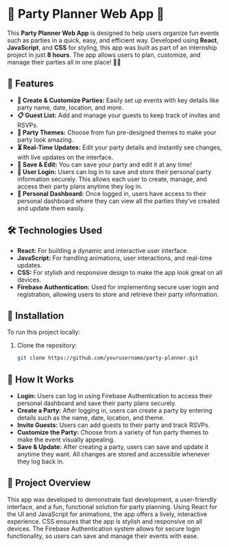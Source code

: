 # 🎉 Party Planner Web App 🎉

This **Party Planner Web App** is designed to help users organize fun events such as parties in a quick, easy, and efficient way. Developed using **React**, **JavaScript**, and **CSS** for styling, this app was built as part of an internship project in just **8 hours**. The app allows users to plan, customize, and manage their parties all in one place! 🎈✨

## 🚀 Features

- **🎉 Create & Customize Parties:** Easily set up events with key details like party name, date, location, and more.
- **📋 Guest List:** Add and manage your guests to keep track of invites and RSVPs.
- **🎨 Party Themes:** Choose from fun pre-designed themes to make your party look amazing.
- **⏳ Real-Time Updates:** Edit your party details and instantly see changes, with live updates on the interface.
- **💾 Save & Edit:** You can save your party and edit it at any time!
- **🔐 User Login:** Users can log in to save and store their personal party information securely. This allows each user to create, manage, and access their party plans anytime they log in.
- **📱 Personal Dashboard:** Once logged in, users have access to their personal dashboard where they can view all the parties they’ve created and update them easily.

## 🛠️ Technologies Used

- **React:** For building a dynamic and interactive user interface.
- **JavaScript:** For handling animations, user interactions, and real-time updates.
- **CSS:** For stylish and responsive design to make the app look great on all devices.
- **Firebase Authentication:** Used for implementing secure user login and registration, allowing users to store and retrieve their party information.

## 🔧 Installation

To run this project locally:

1. Clone the repository:
   ```bash
   git clone https://github.com/yourusername/party-planner.git

## 🎨 How It Works

 - **Login:** Users can log in using Firebase Authentication to access their personal dashboard and save their party plans securely.
 - **Create a Party:** After logging in, users can create a party by entering details such as the name, date, location, and theme.
 - **Invite Guests:** Users can add guests to their party and track RSVPs.
 - **Customize the Party:** Choose from a variety of fun party themes to make the event visually appealing.
 - **Save & Update:** After creating a party, users can save and update it anytime they want. All changes are stored and accessible whenever they log back in.

## 📝 Project Overview

This app was developed to demonstrate fast development, a user-friendly interface, and a fun, functional solution for party planning. Using React for the UI and JavaScript for animations, the app offers a lively, interactive experience. CSS ensures that the app is stylish and responsive on all devices. The Firebase Authentication system allows for secure login functionality, so users can save and manage their events with ease.
